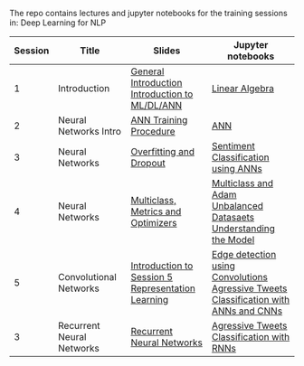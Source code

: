The repo contains lectures and jupyter notebooks for the training sessions in: Deep Learning for NLP

| Session | Title | Slides | Jupyter notebooks |
| ------------- | ------------- | ------------- | ------------- |
| 1 | Introduction | [General Introduction](https://github.com/w-is-h/DeepLearningNLP-Medical/blob/master/Session_1/01.1%20-%20General%20Introduction%20.pdf) <br> [Introduction to ML/DL/ANN](https://github.com/w-is-h/DeepLearningNLP-Medical/blob/master/Session_1/01.2%20-%20Introduction%20to%20ML_DL_ANN.pdf) | [Linear Algebra](https://github.com/w-is-h/DeepLearningNLP-Medical/blob/master/Session_1/Linear_Algebra_Intro.ipynb) |
| 2 | Neural Networks Intro | [ANN Training Procedure](https://github.com/w-is-h/DeepLearningNLP-Medical/blob/master/Session_2/ANN%20-%20Training%20Procedure.pdf) | [ANN](https://github.com/w-is-h/DeepLearningNLP-Medical/blob/master/Session_2/Neural_Networks_Intro.ipynb) |
| 3 | Neural Networks | [Overfitting and Dropout](https://github.com/w-is-h/DeepLearningNLP-Medical/blob/master/Session_3/Overfitting%20and%20Dropout.pdf) | [Sentiment Classification using ANNs](https://github.com/w-is-h/DeepLearningNLP-Medical/blob/master/Session_3/Sentiment_classification.ipynb) |
| 4 | Neural Networks | [Multiclass, Metrics and Optimizers](https://github.com/w-is-h/DeepLearningNLP-Medical/blob/master/Session_4/Multiclass%2C%20Metrics%2C%20Optimizers%20%26%20Tips.pdf) | [Multiclass and Adam](https://github.com/w-is-h/DeepLearningNLP-Medical/blob/master/Session_4/Multiclass_%26_Adam.ipynb) <br> [Unbalanced Datasaets](https://github.com/w-is-h/DeepLearningNLP-Medical/blob/master/Session_4/Unbalanced_datasets.ipynb) <br> [Understanding the Model](https://github.com/w-is-h/DeepLearningNLP-Medical/blob/master/Session_4/Understand_the_model.ipynb) |
| 5 | Convolutional Networks | [Introduction to Session 5](https://github.com/w-is-h/DeepLearningNLP-Medical/blob/master/Session_5/Intro%20to%20Session%205.pdf) <br> [Representation Learning](https://github.com/w-is-h/DeepLearningNLP-Medical/blob/master/Session_5/Representation%20Learning.pdf) | [Edge detection using Convolutions](https://github.com/w-is-h/DeepLearningNLP-Medical/blob/master/Session_5/Edge_detection_Convolutions.ipynb) <br> [Agressive Tweets Classification with ANNs and CNNs](https://github.com/w-is-h/DeepLearningNLP-Medical/blob/master/Session_5/Agressive_Tweets_Classification_ANN_and_CNN.ipynb) |
| 3 | Recurrent Neural Networks | [Recurrent Neural Networks](https://github.com/w-is-h/DeepLearningNLP-Medical/blob/master/Session_6/Recurrent%20Neural%20Networks%20.pdf) | [Agressive Tweets Classification with RNNs](https://github.com/w-is-h/DeepLearningNLP-Medical/blob/master/Session_6/Agressive_Tweets_Classification_RNN.ipynb) |
